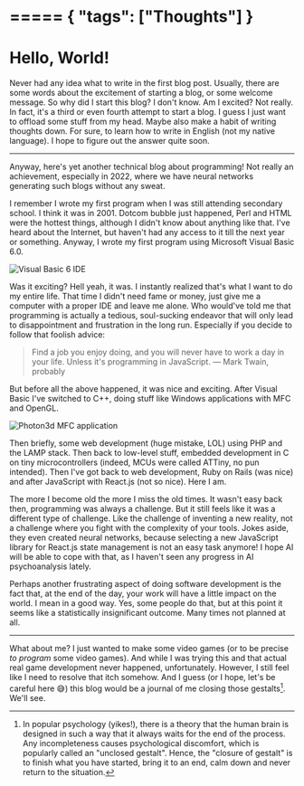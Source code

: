 =====
{ "tags": ["Thoughts"] }
=====

# Hello, World!

Never had any idea what to write in the first blog post. Usually, there are some
words about the excitement of starting a blog, or some welcome message. So why
did I start this blog? I don't know. Am I excited? Not really. In fact, it's a
third or even fourth attempt to start a blog. I guess I just want to offload
some stuff from my head. Maybe also make a habit of writing thoughts down.
For sure, to learn how to write in English (not my native language). I hope to
figure out the answer quite soon.

---

Anyway, here's yet another technical blog about programming! Not really an
achievement, especially in 2022, where we have neural networks generating such
blogs without any sweat.

I remember I wrote my first program when I was still attending secondary school.
I think it was in 2001. Dotcom bubble just happened, Perl and HTML were the
hottest things, although I didn't know about anything like that. I've heard
about the Internet, but haven't had any access to it till the next year or
something. Anyway, I wrote my first program using Microsoft Visual Basic 6.0.

![Visual Basic 6 IDE](/images/2022-12-13/vb6.jpg "Visual Basic 6 IDE in its power and glory")

Was it exciting? Hell yeah, it was. I instantly realized that's what I want to do
my entire life. That time I didn't need fame or money, just give me a computer
with a proper IDE and leave me alone. Who would've told me that programming is
actually a tedious, soul-sucking endeavor that will only lead to
disappointment and frustration in the long run. Especially if you decide to follow
that foolish
advice:

> Find a job you enjoy doing, and you will never have to work a day in your
> life. Unless it's programming in JavaScript.
> — Mark Twain, probably

But before all the above happened, it was nice and exciting. After Visual Basic
I've switched to C++, doing stuff like Windows applications with MFC and
OpenGL.

![Photon3d MFC application](/images/2022-12-13/photon3d.jpeg "Photon3d was a primitive 3d editor me and my brother created just for fun")

Then briefly, some web development (huge mistake, LOL) using PHP and the LAMP
stack. Then back to low-level stuff, embedded development in C on tiny
microcontrollers (indeed, MCUs were called ATTiny, no pun intended). Then I've
got back to web development, Ruby on Rails (was nice) and after JavaScript with
React.js (not so nice). Here I am.

The more I become old the more I miss the old times. It wasn't easy back then,
programming was always a challenge. But it still feels like it was a different
type of challenge. Like the challenge of inventing a new reality, not a
challenge where you fight with the complexity of your tools. Jokes aside, they
even created neural networks, because selecting a new JavaScript library for
React.js state management is not an easy task anymore! I hope AI will be able to
cope with that, as I haven't seen any progress in AI psychoanalysis lately.

Perhaps another frustrating aspect of doing software development is the fact
that, at the end of the day, your work will have a little impact on the world. I
mean in a good way. Yes, some people do that, but at this point it seems like a
statistically insignificant outcome. Many times not planned at all.

---

What about me? I just wanted to make some video games (or to be precise _to
program_ some video games). And while I was trying this and that actual real
game development never happened, unfortunately. However, I still feel like I
need to resolve that itch somehow. And I guess (or I hope, let's be careful here
😅) this blog would be a journal of me closing those gestalts[^gestalt]. We'll
see.

[^gestalt]:
    In popular psychology (yikes!), there is a theory that the human
    brain is designed in such a way that it always waits for the end of the process.
    Any incompleteness causes psychological discomfort, which is popularly called an
    "unclosed gestalt". Hence, the "closure of gestalt" is to finish what you have
    started, bring it to an end, calm down and never return to the situation.

